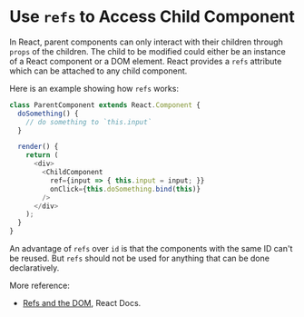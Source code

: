 # Use `refs` to Access Child Component

In React, parent components can only interact with their children through `props` of the children. The child to be modified could either be an instance of a React component or a DOM element. React provides a `refs` attribute which can be attached to any child component.

Here is an example showing how `refs` works:

```javascript
class ParentComponent extends React.Component {
  doSomething() {
    // do something to `this.input`
  }

  render() {
    return (
      <div>
        <ChildComponent
          ref={input => { this.input = input; }}
          onClick={this.doSomething.bind(this)}
        />
      </div>
    );
  }
}
```

An advantage of `refs` over `id` is that the components with the same ID can't be reused. But `refs` should not be used for anything that can be done declaratively.


More reference:
* [Refs and the DOM](https://reactjs.org/docs/refs-and-the-dom.html), React Docs.
